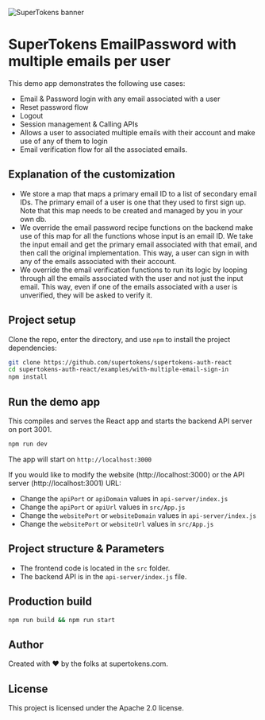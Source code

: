 ![SuperTokens banner](https://raw.githubusercontent.com/supertokens/supertokens-logo/master/images/Artboard%20%E2%80%93%2027%402x.png)

# SuperTokens EmailPassword with multiple emails per user

This demo app demonstrates the following use cases:

-   Email & Password login with any email associated with a user
-   Reset password flow
-   Logout
-   Session management & Calling APIs
-   Allows a user to associated multiple emails with their account and make use of any of them to login
-   Email verification flow for all the associated emails.

## Explanation of the customization

-   We store a map that maps a primary email ID to a list of secondary email IDs. The primary email of a user is one that they used to first sign up. Note that this map needs to be created and managed by you in your own db.
-   We override the email password recipe functions on the backend make use of this map for all the functions whose input is an email ID. We take the input email and get the primary email associated with that email, and then call the original implementation. This way, a user can sign in with any of the emails associated with their account.
-   We override the email verification functions to run its logic by looping through all the emails associated with the user and not just the input email. This way, even if one of the emails associated with a user is unverified, they will be asked to verify it.

## Project setup

Clone the repo, enter the directory, and use `npm` to install the project dependencies:

```bash
git clone https://github.com/supertokens/supertokens-auth-react
cd supertokens-auth-react/examples/with-multiple-email-sign-in
npm install
```

## Run the demo app

This compiles and serves the React app and starts the backend API server on port 3001.

```bash
npm run dev
```

The app will start on `http://localhost:3000`

If you would like to modify the website (http://localhost:3000) or the API server (http://localhost:3001) URL:

-   Change the `apiPort` or `apiDomain` values in `api-server/index.js`
-   Change the `apiPort` or `apiUrl` values in `src/App.js`
-   Change the `websitePort` or `websiteDomain` values in `api-server/index.js`
-   Change the `websitePort` or `websiteUrl` values in `src/App.js`

## Project structure & Parameters

-   The frontend code is located in the `src` folder.
-   The backend API is in the `api-server/index.js` file.

## Production build

```bash
npm run build && npm run start
```

## Author

Created with :heart: by the folks at supertokens.com.

## License

This project is licensed under the Apache 2.0 license.
